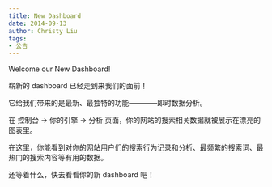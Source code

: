 ```yaml
---
title: New Dashboard
date: 2014-09-13
author: Christy Liu
tags:
- 公告
---
```

Welcome our New Dashboard!

崭新的 dashboard 已经走到来我们的面前！

它给我们带来的是最新、最独特的功能————即时数据分析。

在 控制台 -> 你的引擎 -> 分析 页面，你的网站的搜索相关数据就被展示在漂亮的图表里。

在这里，你能看到对你的网站用户们的搜索行为记录和分析、最频繁的搜索词、最热门的搜索内容等有用的数据。

还等着什么，快去看看你的新 dashboard 吧！

